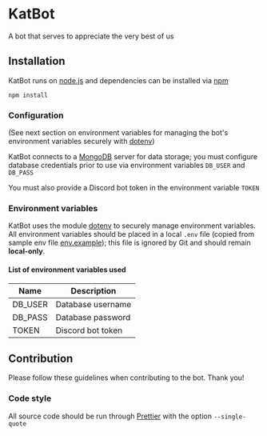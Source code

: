 # KatBot

A bot that serves to appreciate the very best of us

## Installation

KatBot runs on [node.js](https://nodejs.org) and dependencies can be installed via [npm](https://www.npmjs.com/get-npm)

```
npm install
```

### Configuration

(See next section on environment variables for managing the bot's environment variables securely with [dotenv](https://www.npmjs.com/package/dotenv))

KatBot connects to a [MongoDB](https://docs.mongodb.com) server for data storage; you must configure database credentials prior to use via environment variables `DB_USER` and `DB_PASS`

You must also provide a Discord bot token in the environment variable `TOKEN`

### Environment variables

KatBot uses the module [dotenv](https://www.npmjs.com/package/dotenv) to securely manage environment variables. All environment variables should be placed in a local `.env` file (copied from sample env file [env.example](./env.example)); this file is ignored by Git and should remain **local-only**.

#### List of environment variables used

| Name | Description |
| ---- | ----------- |
| DB_USER | Database username |
| DB_PASS | Database password |
| TOKEN | Discord bot token |

## Contribution

Please follow these guidelines when contributing to the bot. Thank you!

### Code style

All source code should be run through [Prettier](https://prettier.io) with the option `--single-quote`

